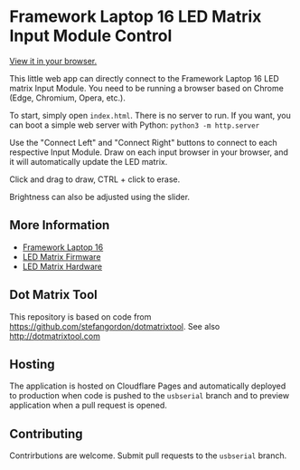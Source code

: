 # Framework Laptop 16 LED Matrix Input Module Control

[View it in your browser.](https://ledmatrix.frame.work)

This little web app can directly connect to the Framework Laptop 16 LED matrix
Input Module. You need to be running a browser based on Chrome (Edge, Chromium,
Opera, etc.).

To start, simply open `index.html`. There is no server to run. If you want, you
can boot a simple web server with Python: `python3 -m http.server`

Use the "Connect Left" and "Connect Right" buttons to connect to each
respective Input Module. Draw on each input browser in your browser, and it
will automatically update the LED matrix.

Click and drag to draw, CTRL + click to erase.

Brightness can also be adjusted using the slider.

## More Information

- [Framework Laptop 16](https://frame.work/products/laptop16-diy-amd-7040)
- [LED Matrix Firmware](https://github.com/FrameworkComputer/inputmodule-rs)
- [LED Matrix Hardware](https://github.com/FrameworkComputer/inputmodules)

## Dot Matrix Tool

This repository is based on code from https://github.com/stefangordon/dotmatrixtool.
See also http://dotmatrixtool.com

## Hosting

The application is hosted on Cloudflare Pages and automatically deployed to
production when code is pushed to the `usbserial` branch and to preview
application when a pull request is opened.

## Contributing

Contrirbutions are welcome. Submit pull requests to the `usbserial` branch.
